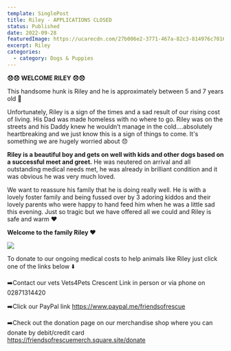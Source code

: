 ```yaml
---
template: SinglePost
title: Riley - APPLICATIONS CLOSED
status: Published
date: 2022-09-28
featuredImage: https://ucarecdn.com/27b006e2-3771-467a-82c3-814976c7016d/-/crop/1534x1386/2,0/-/preview/
excerpt: Riley
categories:
  - category: Dogs & Puppies
---
```

**😞😞 WELCOME RILEY 😞😞**

This handsome hunk is Riley and he is approximately between 5 and 7 years old 🥰

Unfortunately, Riley is a sign of the times and a sad result of our rising cost of living. His Dad was made homeless with no where to go. Riley was on the streets and his Daddy knew he wouldn’t manage in the cold….absolutely heartbreaking and we just know this is a sign of things to come. It's something we are hugely worried about 😞

**Riley is a beautiful boy and gets on well with kids and other dogs based on a successful meet and greet.** He was neutered on arrival and all outstanding medical needs met, he was already in brilliant condition and it was obvious he was very much loved.

We want to reassure his family that he is doing really well. He is with a lovely foster family and being fussed over by 3 adoring kiddos and their lovely parents who were happy to hand feed him when he was a little sad this evening. Just so tragic but we have offered all we could and Riley is safe and warm ❤️

**Welcome to the family Riley ❤️**

![](https://ucarecdn.com/bf6ddef3-ea74-42bc-90b5-3b65bca529c6/)

To donate to our ongoing medical costs to help animals like Riley just click one of the links below ⬇️ 

➡️Contact our vets Vets4Pets Crescent Link in person or via phone on 02871314420

➡️Click our PayPal link
https://www.paypal.me/friendsofrescue

➡️Check out the donation page on our merchandise shop where you can donate by debit/credit card
https://friendsofrescuemerch.square.site/donate